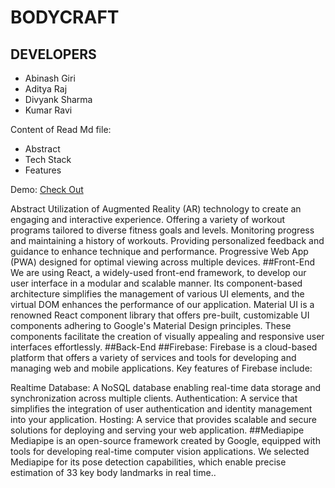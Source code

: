 
# BODYCRAFT

## DEVELOPERS

- Abinash Giri
- Aditya Raj
- Divyank Sharma
- Kumar Ravi

Content of Read Md file:

- Abstract
- Tech Stack
- Features

Demo: 
<a href="https://body-craft.vercel.app/"> Check Out<a/>

Abstract
Utilization of Augmented Reality (AR) technology to create an engaging and interactive experience.
Offering a variety of workout programs tailored to diverse fitness goals and levels.
Monitoring progress and maintaining a history of workouts.
Providing personalized feedback and guidance to enhance technique and performance.
Progressive Web App (PWA) designed for optimal viewing across multiple devices.
##Front-End
We are using React, a widely-used front-end framework, to develop our user interface in a modular and scalable manner. Its component-based architecture simplifies the management of various UI elements, and the virtual DOM enhances the performance of our application.
Material UI is a renowned React component library that offers pre-built, customizable UI components adhering to Google's Material Design principles. These components facilitate the creation of visually appealing and responsive user interfaces effortlessly.
##Back-End
##Firebase:
Firebase is a cloud-based platform that offers a variety of services and tools for developing and managing web and mobile applications. Key features of Firebase include:

Realtime Database: A NoSQL database enabling real-time data storage and synchronization across multiple clients.
Authentication: A service that simplifies the integration of user authentication and identity management into your application.
Hosting: A service that provides scalable and secure solutions for deploying and serving your web application.
##Mediapipe
Mediapipe is an open-source framework created by Google, equipped with tools for developing real-time computer vision applications.
We selected Mediapipe for its pose detection capabilities, which enable precise estimation of 33 key body landmarks in real time..






  




